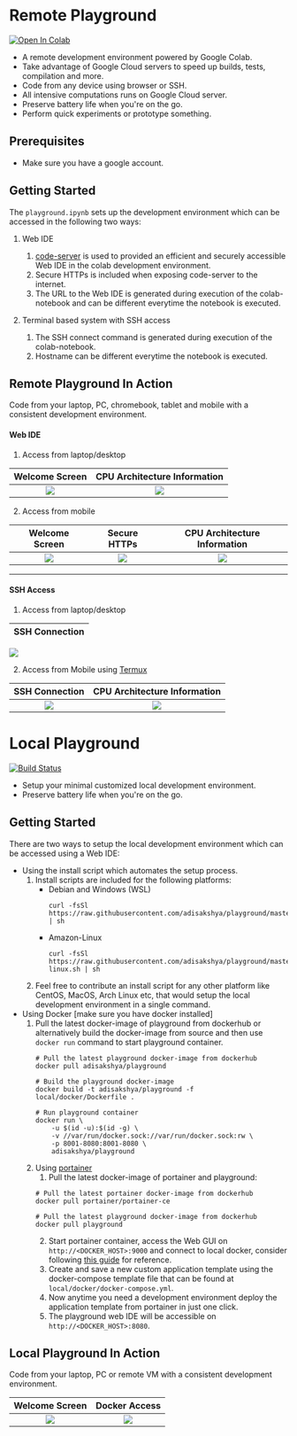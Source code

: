 # Remote Playground

[![Open In Colab](https://colab.research.google.com/assets/colab-badge.svg)](https://colab.research.google.com/github/adisakshya/playground/blob/master/remote/playground.ipynb)

- A remote development environment powered by Google Colab.
- Take advantage of Google Cloud servers to speed up builds, tests, compilation and more.
- Code from any device using browser or SSH.
- All intensive computations runs on Google Cloud server.
- Preserve battery life when you're on the go.
- Perform quick experiments or prototype something.

## Prerequisites

- Make sure you have a google account.

## Getting Started

The ```playground.ipynb``` sets up the development environment which can be accessed in the following two ways:

1. Web IDE
    1. [code-server](https://github.com/cdr/code-server) is used to provided an efficient and securely accessible Web IDE in the colab development environment.
    2. Secure HTTPs is included when exposing code-server to the internet.
    3. The URL to the Web IDE is generated during execution of the colab-notebook and can be different everytime the notebook is executed.

2. Terminal based system with SSH access
    1. The SSH connect command is generated during execution of the colab-notebook.
    2. Hostname can be different everytime the notebook is executed.

## Remote Playground In Action

Code from your laptop, PC, chromebook, tablet and mobile with a consistent development environment.

#### Web IDE

1. Access from laptop/desktop

Welcome Screen             | CPU Architecture Information
:-------------------------:|:--------------------------:
![](./screenshots/laptop/1-code-server-welcome-screen.png)   | ![](./screenshots/laptop/2-cpu-architecture-information.png)


2. Access from mobile

Welcome Screen             | Secure HTTPs               |  CPU Architecture Information
:-------------------------:|:--------------------------:|:------------------:
![](./screenshots/mobile/1-code-server-welcome-screen.png)   | ![](./screenshots/mobile/3-secure-https-connection.png)  | ![](./screenshots/mobile/2-cpu-architecture-information.png)


---

#### SSH Access

1. Access from laptop/desktop

SSH Connection             |
:-------------------------:|
![](./screenshots/laptop/3-ssh-connection.png)

2. Access from Mobile using [Termux](https://play.google.com/store/apps/details?id=com.termux&hl=en_IN&gl=US)

SSH Connection             | CPU Architecture Information          
:-------------------------:|:--------------------------:
![](./screenshots/mobile/4-termux-ssh-connection.png)   | ![](./screenshots/mobile/5-cpu-architecture-information.png)

# Local Playground

[![Build Status](https://travis-ci.com/adisakshya/playground.svg?branch=master)](https://travis-ci.com/adisakshya/playground)

- Setup your minimal customized local development environment.
- Preserve battery life when you're on the go.

## Getting Started

There are two ways to setup the local development environment which can be accessed using a Web IDE:

- Using the install script which automates the setup process.
    1. Install scripts are included for the following platforms:
        - Debian and Windows (WSL)
            ```
            curl -fsSl https://raw.githubusercontent.com/adisakshya/playground/master/local/shell/debian.sh | sh
            ```
        - Amazon-Linux
            ```
            curl -fsSl https://raw.githubusercontent.com/adisakshya/playground/master/local/shell/amazon-linux.sh | sh
            ```
    2. Feel free to contribute an install script for any other platform like CentOS, MacOS, Arch Linux etc, that would setup the local development environment in a single command.
- Using Docker [make sure you have docker installed]
    1. Pull the latest docker-image of playground from dockerhub or alternatively build the docker-image from source and then use ```docker run``` command to start playground container.
        ```
        # Pull the latest playground docker-image from dockerhub
        docker pull adisakshya/playground
        
        # Build the playground docker-image
        docker build -t adisakshya/playground -f local/docker/Dockerfile .
        
        # Run playground container
        docker run \
            -u $(id -u):$(id -g) \
            -v //var/run/docker.sock://var/run/docker.sock:rw \
            -p 8001-8080:8001-8080 \
            adisakshya/playground
        ```
    2. Using [portainer](https://www.portainer.io/)
        1. Pull the latest docker-image of portainer and playground:
        ```
        # Pull the latest portainer docker-image from dockerhub
        docker pull portainer/portainer-ce
        
        # Pull the latest playground docker-image from dockerhub
        docker pull playground
        ```
        2. Start portainer container, access the Web GUI on ```http://<DOCKER_HOST>:9000``` and connect to local docker, consider following [this guide](https://documentation.portainer.io/v2.0/deploy/ceinstalldocker) for reference. 
        3. Create and save a new custom application template using the docker-compose template file that can be found at ```local/docker/docker-compose.yml```.
        4. Now anytime you need a development environment deploy the application template from portainer in just one click.
        5. The playground web IDE will be accessible on ```http://<DOCKER_HOST>:8080```.

## Local Playground In Action

Code from your laptop, PC or remote VM with a consistent development environment.

Welcome Screen             | Docker Access
:-------------------------:|:--------------------------:
![](./screenshots/laptop/4-local-code-server-welcome-screen.png)   | ![](./screenshots/laptop/5-local-code-server-docker.png)
